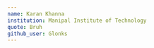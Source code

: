 ```yaml
---
name: Karan Khanna
institution: Manipal Institute of Technology
quote: Bruh
github_user: Glonks
---
```


